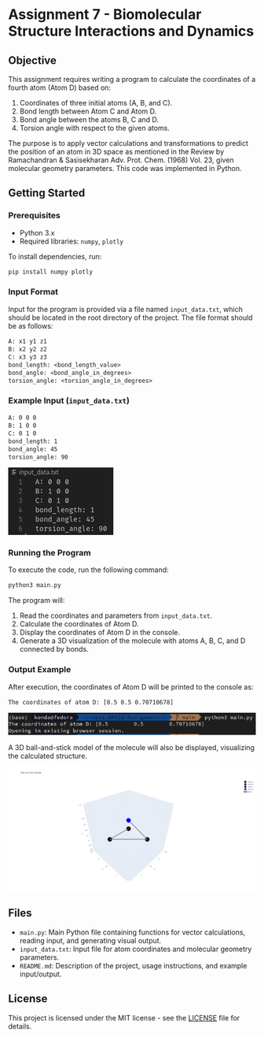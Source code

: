 
# Assignment 7 - Biomolecular Structure Interactions and Dynamics

## Objective
This assignment requires writing a program to calculate the coordinates of a fourth atom (Atom D) based on:
1. Coordinates of three initial atoms (A, B, and C).
2. Bond length between Atom C and Atom D.
3. Bond angle between the atoms B, C and D.
4. Torsion angle with respect to the given atoms.

The purpose is to apply vector calculations and transformations to predict the position of an atom in 3D space as mentioned in the Review by Ramachandran & Sasisekharan Adv. Prot. Chem. (1968) Vol. 23, given molecular geometry parameters. This code was implemented in Python.

## Getting Started

### Prerequisites
- Python 3.x
- Required libraries: `numpy`, `plotly`

To install dependencies, run:
```bash
pip install numpy plotly
```

### Input Format
Input for the program is provided via a file named `input_data.txt`, which should be located in the root directory of the project. The file format should be as follows:
```plaintext
A: x1 y1 z1
B: x2 y2 z2
C: x3 y3 z3
bond_length: <bond_length_value>
bond_angle: <bond_angle_in_degrees>
torsion_angle: <torsion_angle_in_degrees>
```

### Example Input (`input_data.txt`)
```plaintext
A: 0 0 0
B: 1 0 0
C: 0 1 0
bond_length: 1
bond_angle: 45
torsion_angle: 90
```

![Example Image](images/input_data.png)

### Running the Program
To execute the code, run the following command:
```bash
python3 main.py
```

The program will:
1. Read the coordinates and parameters from `input_data.txt`.
2. Calculate the coordinates of Atom D.
3. Display the coordinates of Atom D in the console.
4. Generate a 3D visualization of the molecule with atoms A, B, C, and D connected by bonds.

### Output Example
After execution, the coordinates of Atom D will be printed to the console as:
```plaintext
The coordinates of atom D: [0.5 0.5 0.70710678]
```
![Example Image](images/terminal.png)

A 3D ball-and-stick model of the molecule will also be displayed, visualizing the calculated structure.

![Example Image](images/plot.png)

## Files
- `main.py`: Main Python file containing functions for vector calculations, reading input, and generating visual output.
- `input_data.txt`: Input file for atom coordinates and molecular geometry parameters.
- `README.md`: Description of the project, usage instructions, and example input/output.

## License
This project is licensed under the MIT license - see the [LICENSE](LICENSE) file for details.
